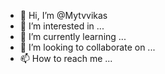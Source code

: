 - 👋 Hi, I’m @Mytvvikas
- 👀 I’m interested in ...
- 🌱 I’m currently learning ...
- 💞️ I’m looking to collaborate on ...
- 📫 How to reach me ...

<!---
Mytvvikas/Mytvvikas is a ✨ special ✨ repository because its `README.md` (this file) appears on your GitHub profile.
You can click the Preview link to take a look at your changes.
--->
